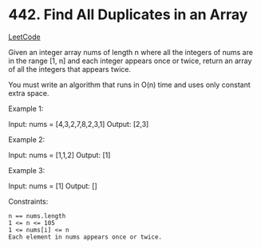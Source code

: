 # 442. Find All Duplicates in an Array

[LeetCode](https://leetcode.com/problems/find-all-duplicates-in-an-array/)

Given an integer array nums of length n where all the integers of nums are in the range [1, n] and each integer appears once or twice, return an array of all the integers that appears twice.

You must write an algorithm that runs in O(n) time and uses only constant extra space.



Example 1:

Input: nums = [4,3,2,7,8,2,3,1]
Output: [2,3]

Example 2:

Input: nums = [1,1,2]
Output: [1]

Example 3:

Input: nums = [1]
Output: []



Constraints:

    n == nums.length
    1 <= n <= 105
    1 <= nums[i] <= n
    Each element in nums appears once or twice.
